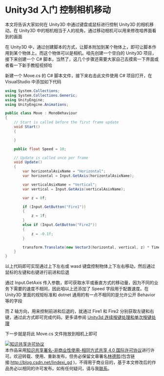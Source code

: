 
# Unity3d 入门 控制相机移动

本文将告诉大家如何在 Unity3D 中通过键盘或鼠标进行控制 Unity3D 的相机移动。在 Unity3D 中的相机相当于人的视角，通过移动相机可以用来修改咱界面看到的画面

<!--more-->


<!-- CreateTime:2021/5/15 17:10:45 -->


在 Unity3D 中，通过创建脚本的方式，让脚本附加到某个物体上，即可让脚本作用到某个物体上。而这个物体可以是相机。咱先创建一个空白的 Unity3D 项目，接下来创建一个 C# 脚本，当然了，这几个步骤还需要大家自己去摸索一下界面或者看一下新手教程视频哈

新建一个 Move.cs 的 C# 脚本文件，接下来右击此文件使用 C# 项目打开，在 VisualStudio 中添加如下代码

```csharp
using System.Collections;
using System.Collections.Generic;
using UnityEngine;
using UnityEngine.Animations;

public class Move : MonoBehaviour
{
    // Start is called before the first frame update
    void Start()
    {

    }

    public float Speed = 10;

    // Update is called once per frame
    void Update()
    {
        var horizontalAsixName = "Horizontal";
        var horizontal = Input.GetAxis(horizontalAsixName);

        var verticalAsixName = "Vertical";
        var vertical = Input.GetAxis(verticalAsixName);

        var z = 0f;

        if (Input.GetButton("Fire1"))
        {
            z = 1f;
        }
        else if (Input.GetButton("Fire2"))
        {
            z = -0.1f;
        }

        transform.Translate(new Vector3(horizontal, vertical, z) * Time.deltaTime * Speed, Space.World);
    }
}
```

以上代码即可实现通过上下左右或 wasd 键盘控制物体上下左右移动，然后通过鼠标的左键和右键进行前进和后退

通过 Input.GetAxis 传入参数，即可获取水平或垂直方式的移动量，因为不同的业务下需要的速度不相同，因此咱以上还添加了 Speed 字段用于配置速度。在 Unity3D 里面的规矩标准和 dotnet 通用的有一点不相同的是允许公开 Behavior 等的字段

而 Z 轴方向，用来控制前进和后退的，就通过 Fire1 和 Fire2 分别获取左键和右键，通过此方式即可完成代码。更多请参阅 [Unity3d 连续按键处理和单次按键处理](https://blog.lindexi.com/post/Unity3d-%E8%BF%9E%E7%BB%AD%E6%8C%89%E9%94%AE%E5%A4%84%E7%90%86%E5%92%8C%E5%8D%95%E6%AC%A1%E6%8C%89%E9%94%AE%E5%A4%84%E7%90%86.html )

下一步就是将此 Move.cs 文件拖放到相机上即可





<a rel="license" href="http://creativecommons.org/licenses/by-nc-sa/4.0/"><img alt="知识共享许可协议" style="border-width:0" src="https://licensebuttons.net/l/by-nc-sa/4.0/88x31.png" /></a><br />本作品采用<a rel="license" href="http://creativecommons.org/licenses/by-nc-sa/4.0/">知识共享署名-非商业性使用-相同方式共享 4.0 国际许可协议</a>进行许可。欢迎转载、使用、重新发布，但务必保留文章署名[林德熙](http://blog.csdn.net/lindexi_gd)(包含链接:http://blog.csdn.net/lindexi_gd )，不得用于商业目的，基于本文修改后的作品务必以相同的许可发布。如有任何疑问，请与我[联系](mailto:lindexi_gd@163.com)。